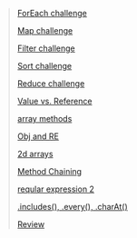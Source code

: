 > [ForEach challenge](https://github.com/ehabsalhi/data-structures-and-algorithms/pull/1/files)
>
> [Map challenge](https://github.com/ehabsalhi/data-structures-and-algorithms/pull/10)
> 
>[Filter challenge](https://github.com/ehabsalhi/data-structures-and-algorithms/pull/11)
> 
>[Sort challenge](https://github.com/ehabsalhi/data-structures-and-algorithms/pull/12)
>
>[Reduce challenge](https://github.com/ehabsalhi/data-structures-and-algorithms/pull/13)
> 
>[Value vs. Reference](https://github.com/ehabsalhi/data-structures-and-algorithms/pull/14)
> 
> [array methods](https://github.com/ehabsalhi/data-structures-and-algorithms/pull/18)
>
> [Obj and RE](https://github.com/ehabsalhi/data-structures-and-algorithms/pull/19)
>
> [2d arrays](https://github.com/ehabsalhi/data-structures-and-algorithms/pull/23)
>
> [Method Chaining](https://github.com/ehabsalhi/data-structures-and-algorithms/pull/24)
>
> [reqular expression 2](https://github.com/ehabsalhi/data-structures-and-algorithms/pull/25)
>
> [.includes(), .every(), .charAt()](https://github.com/ehabsalhi/data-structures-and-algorithms/pull/26)
>
> [Review](https://github.com/ehabsalhi/data-structures-and-algorithms/pull/27)
